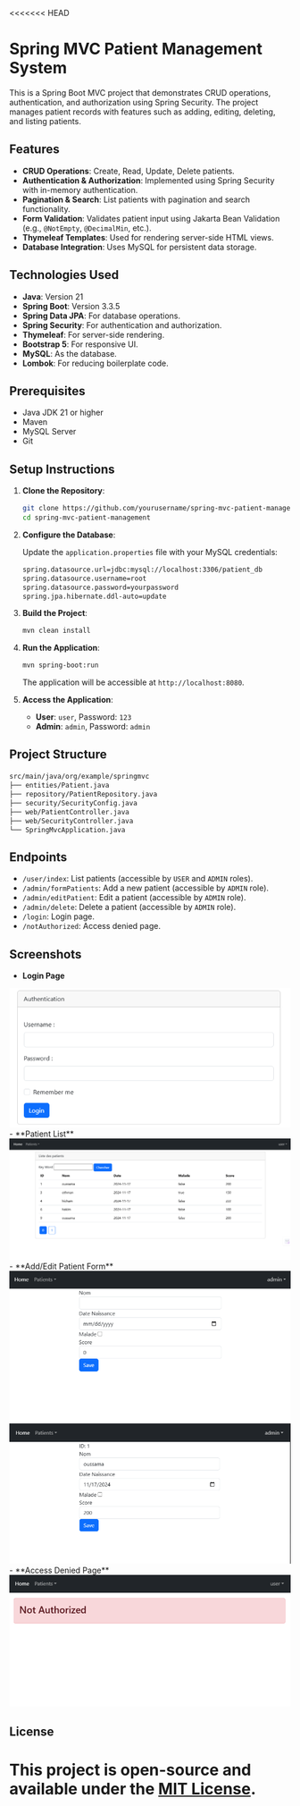 <<<<<<< HEAD

# Spring MVC Patient Management System

This is a Spring Boot MVC project that demonstrates CRUD operations, authentication, and authorization using Spring Security. The project manages patient records with features such as adding, editing, deleting, and listing patients.

## Features

- **CRUD Operations**: Create, Read, Update, Delete patients.
- **Authentication & Authorization**: Implemented using Spring Security with in-memory authentication.
- **Pagination & Search**: List patients with pagination and search functionality.
- **Form Validation**: Validates patient input using Jakarta Bean Validation (e.g., `@NotEmpty`, `@DecimalMin`, etc.).
- **Thymeleaf Templates**: Used for rendering server-side HTML views.
- **Database Integration**: Uses MySQL for persistent data storage.

## Technologies Used

- **Java**: Version 21
- **Spring Boot**: Version 3.3.5
- **Spring Data JPA**: For database operations.
- **Spring Security**: For authentication and authorization.
- **Thymeleaf**: For server-side rendering.
- **Bootstrap 5**: For responsive UI.
- **MySQL**: As the database.
- **Lombok**: For reducing boilerplate code.

## Prerequisites

- Java JDK 21 or higher
- Maven
- MySQL Server
- Git

## Setup Instructions

1. **Clone the Repository**:

   ```bash
   git clone https://github.com/yourusername/spring-mvc-patient-management.git
   cd spring-mvc-patient-management
   ```

2. **Configure the Database**:

   Update the `application.properties` file with your MySQL credentials:

   ```properties
   spring.datasource.url=jdbc:mysql://localhost:3306/patient_db
   spring.datasource.username=root
   spring.datasource.password=yourpassword
   spring.jpa.hibernate.ddl-auto=update
   ```

3. **Build the Project**:

   ```bash
   mvn clean install
   ```

4. **Run the Application**:

   ```bash
   mvn spring-boot:run
   ```

   The application will be accessible at `http://localhost:8080`.

5. **Access the Application**:

   - **User**: `user`, Password: `123`
   - **Admin**: `admin`, Password: `admin`

## Project Structure

```plaintext
src/main/java/org/example/springmvc
├── entities/Patient.java
├── repository/PatientRepository.java
├── security/SecurityConfig.java
├── web/PatientController.java
├── web/SecurityController.java
└── SpringMvcApplication.java
```

## Endpoints

- `/user/index`: List patients (accessible by `USER` and `ADMIN` roles).
- `/admin/formPatients`: Add a new patient (accessible by `ADMIN` role).
- `/admin/editPatient`: Edit a patient (accessible by `ADMIN` role).
- `/admin/delete`: Delete a patient (accessible by `ADMIN` role).
- `/login`: Login page.
- `/notAuthorized`: Access denied page.

## Screenshots

- **Login Page**
<img src="IMG/login.png">
- **Patient List**
<img src="IMG/listPatient.png">
- **Add/Edit Patient Form**
<img src="IMG/add.png">
<img src="IMG/edit.png">
- **Access Denied Page**
<img src="IMG/notAuth.png">

## License

This project is open-source and available under the [MIT License](LICENSE).
=======

